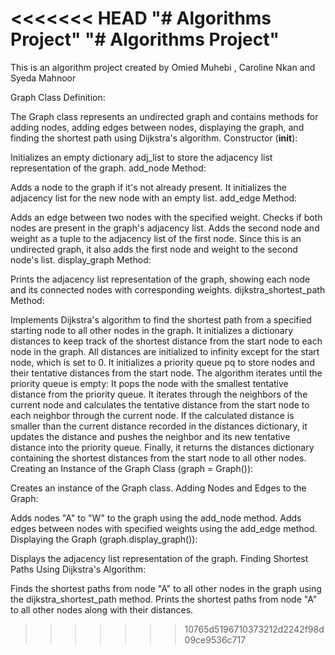 <<<<<<< HEAD
"# Algorithms Project" 
"# Algorithms Project" 
=======
This is an algorithm project created by Omied Muhebi , Caroline Nkan and Syeda Mahnoor

Graph Class Definition:

The Graph class represents an undirected graph and contains methods for adding nodes, adding edges between nodes, displaying the graph, and finding the shortest path using Dijkstra's algorithm.
Constructor (__init__):

Initializes an empty dictionary adj_list to store the adjacency list representation of the graph.
add_node Method:

Adds a node to the graph if it's not already present. It initializes the adjacency list for the new node with an empty list.
add_edge Method:

Adds an edge between two nodes with the specified weight.
Checks if both nodes are present in the graph's adjacency list.
Adds the second node and weight as a tuple to the adjacency list of the first node.
Since this is an undirected graph, it also adds the first node and weight to the second node's list.
display_graph Method:

Prints the adjacency list representation of the graph, showing each node and its connected nodes with corresponding weights.
dijkstra_shortest_path Method:

Implements Dijkstra's algorithm to find the shortest path from a specified starting node to all other nodes in the graph.
It initializes a dictionary distances to keep track of the shortest distance from the start node to each node in the graph. All distances are initialized to infinity except for the start node, which is set to 0.
It initializes a priority queue pq to store nodes and their tentative distances from the start node.
The algorithm iterates until the priority queue is empty:
It pops the node with the smallest tentative distance from the priority queue.
It iterates through the neighbors of the current node and calculates the tentative distance from the start node to each neighbor through the current node.
If the calculated distance is smaller than the current distance recorded in the distances dictionary, it updates the distance and pushes the neighbor and its new tentative distance into the priority queue.
Finally, it returns the distances dictionary containing the shortest distances from the start node to all other nodes.
Creating an Instance of the Graph Class (graph = Graph()):

Creates an instance of the Graph class.
Adding Nodes and Edges to the Graph:

Adds nodes "A" to "W" to the graph using the add_node method.
Adds edges between nodes with specified weights using the add_edge method.
Displaying the Graph (graph.display_graph()):

Displays the adjacency list representation of the graph.
Finding Shortest Paths Using Dijkstra's Algorithm:

Finds the shortest paths from node "A" to all other nodes in the graph using the dijkstra_shortest_path method.
Prints the shortest paths from node "A" to all other nodes along with their distances.
>>>>>>> 10765d5196710373212d2242f98d09ce9536c717
